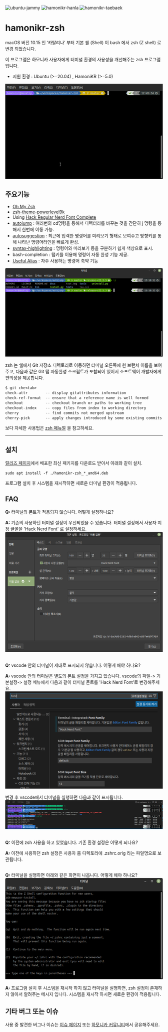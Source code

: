 ![ubuntu-jammy](https://img.shields.io/badge/ubuntu-22.04-red)
![hamonikr-hanla](https://img.shields.io/badge/hamonikr-hanla-purple)
![hamonikr-taebaek](https://img.shields.io/badge/hamonikr-taeback-green)

# hamonikr-zsh

macOS 버전 10.15 인 ‘카탈리나’ 부터 기본 쉘 (Shell) 이 bash 에서 zsh (Z shell) 로 변경 되었습니다. 

이 프로그램은 하모니카 사용자에게 터미널 환경의 사용성을 개선해주는 zsh 프로그램 입니다.

* 지원 환경 : Ubuntu (>=20.04) , HamoniKR (>=5.0)

![autojump](doc/autojump.gif)


## 주요기능

 * [Oh My Zsh](https://github.com/ohmyzsh/ohmyzsh/)
 * [zsh-theme-powerlevel9k](https://github.com/Powerlevel9k/powerlevel9k)
 * Using [Hack Regular Nerd Font Complete](https://github.com/ryanoasis/)
 * [autojump](https://github.com/wting/autojump) : 여러변의 cd명령을 통해서 디렉터리를 바꾸는 것을 간단히 j 명령을 통해서 한번에 이동 가능.
 * [autosuggestion](https://github.com/zsh-users/zsh-autosuggestions) : 최근에 입력한 명령어를 미리보기 형태로 보여주고 방향키를 통해 나타난 명령어라인을 빠르게 완성.
 * [syntax-highlighting](https://github.com/zsh-users/zsh-syntax-highlighting) : 명령어와 미리보기 등을 구분하기 쉽게 색상으로 표시.
 * bash-completion : 탭키를 이용해 명령어 자동 완성 기능 제공.
 * [Useful Alias](https://www.atatus.com/blog/14-useful-bash-aliases-that-make-shell-less-complex-and-more-fun/) : 자주 사용하는 명령어 축약 기능

![zsh](doc/hamonikr-zsh.png)

zsh 는 쉘에서 Git 저장소 디렉토리로 이동하면 터미널 오른쪽에 현 브랜치 이름을 보여주고, 다음과 같은 Git 탭 자동완성 스크립트가 포함되어 있어서 소프트웨어 개발자에게 편의성을 제공합니다.

```
$ git che<tab>
check-attr        -- display gitattributes information
check-ref-format  -- ensure that a reference name is well formed
checkout          -- checkout branch or paths to working tree
checkout-index    -- copy files from index to working directory
cherry            -- find commits not merged upstream
cherry-pick       -- apply changes introduced by some existing commits
```

보다 자세한 사용법은 [zsh 매뉴얼](https://docs.hamonikr.org/hamonikr-5.0/tips/z-shell) 을 참고하세요.


-----
## 설치
[릴리즈 페이지](https://github.com/hamonikr/hamonikr-zsh/releases)에서 배포한 최신 패키지를 다운로드 받아서 아래와 같이 설치.
```
sudo apt install -f ./hamonikr-zsh_*_amd64.deb
```
프로그램 설치 후 시스템을 재시작하면 새로운 터미널 환경이 적용됩니다.

## FAQ

 **Q:** 터미널의 폰트가 적용되지 않습니다. 어떻게 설정하나요? 

 **A:** 기존의 사용하던 터미널 설정이 우선되었을 수 있습니다. 터미널 설정에서 사용자 지정 글꼴을 'Hack Nerd Font' 로 설정하세요.
 ![font-setting](doc/font-setting.png)
##

 **Q:** vscode 안의 터미널이 제대로 표시되지 않습니다. 어떻게 해야 하나요?

 **A:** vscode 안의 터미널은 별도의 폰트 설정을 가지고 있습니다. vscode의 파일-> 기본설정-> 설정 메뉴에서 다음과 같이 터미널 폰트를 'Hack Nerd Font'로 변경해주세요.
 ![vscode-setting](doc/vscode-setting.png)

 변경 후 vscode에서 터미널을 실행하면 다음과 같이 표시됩니다.
 ![vscode-terminal](doc/vscode-terminal.png) 
##

 **Q:** 이전에 zsh 사용을 하고 있었습니다. 기존 환경 설정은 어떻게 되나요?

 **A:** 이전에 사용하던 zsh 설정은 사용자 홈 디렉토리에 .zshrc.orig 라는 파일명으로 보관됩니다. 
 ##

 **Q:** 터미널을 실행하면 아래와 같은 화면이 나옵니다. 어떻게 해야 하나요?
![no-zshrc](doc/no-zshrc.png)

 **A:** 프로그램 설치 후 시스템을 재시작 하지 않고 터미널을 실행하면, zsh 설정이 존재하지 않아서 알려주는 메시지 입니다. 시스템을 재시작 하시면 새로운 환경이 적용됩니다.


## 기타 버그 또는 이슈 

사용 중 발견한 버그나 이슈는 [이슈 페이지](https://github.com/hamonikr/hamonikr-zsh/issues) 또는 [하모니카 커뮤니티](https://hamonikr.org)에서 공유해주세요.
